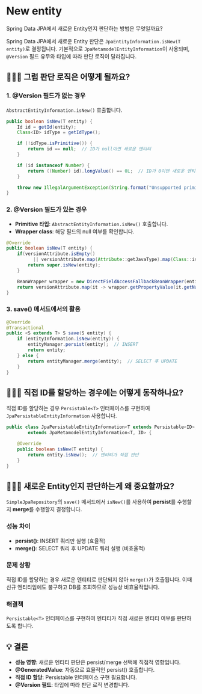 # New entity

Spring Data JPA에서 새로운 Entity인지 판단하는 방법은 무엇일까요?

Spring Data JPA에서 새로운 Entity 판단은 `JpaEntityInformation.isNew(T entity)`로 결정됩니다.
기본적으로 `JpaMetamodelEntityInformation`이 사용되며, `@Version` 필드 유무와 타입에 따라 판단 로직이 달라집니다.

## 🤷🏻‍♂️ 그럼 판단 로직은 어떻게 될까요?

### 1. @Version 필드가 없는 경우
`AbstractEntityInformation.isNew()` 호출합니다.

```java
public boolean isNew(T entity) {
    Id id = getId(entity);
    Class<ID> idType = getIdType();

    if (!idType.isPrimitive()) {
        return id == null;  // ID가 null이면 새로운 엔티티
    }

    if (id instanceof Number) {
        return ((Number) id).longValue() == 0L;  // ID가 0이면 새로운 엔티티
    }

    throw new IllegalArgumentException(String.format("Unsupported primitive id type %s", idType));
}
```

### 2. @Version 필드가 있는 경우
- **Primitive 타입**: `AbstractEntityInformation.isNew()` 호출합니다.
- **Wrapper class**: 해당 필드의 null 여부를 확인합니다.

```java
@Override
public boolean isNew(T entity) {
    if(versionAttribute.isEmpty()
          || versionAttribute.map(Attribute::getJavaType).map(Class::isPrimitive).orElse(false)) {
        return super.isNew(entity);
    }

    BeanWrapper wrapper = new DirectFieldAccessFallbackBeanWrapper(entity);
    return versionAttribute.map(it -> wrapper.getPropertyValue(it.getName()) == null).orElse(true);
}
```

###  3. save() 메서드에서의 활용

```java
@Override
@Transactional
public <S extends T> S save(S entity) {
    if (entityInformation.isNew(entity)) {
        entityManager.persist(entity);  // INSERT
        return entity;
    } else {
        return entityManager.merge(entity);  // SELECT 후 UPDATE
    }
}
```

## 🤷🏻‍♂️ 직접 ID를 할당하는 경우에는 어떻게 동작하나요?

직접 ID를 할당하는 경우 `Persistable<T>` 인터페이스를 구현하여 `JpaPersistableEntityInformation` 사용합니다.

```java
public class JpaPersistableEntityInformation<T extends Persistable<ID>, ID> 
        extends JpaMetamodelEntityInformation<T, ID> {

    @Override
    public boolean isNew(T entity) {
        return entity.isNew();  // 엔티티가 직접 판단
    }
}
```

## 🤷🏻‍♂️ 새로운 Entity인지 판단하는게 왜 중요할까요?

`SimpleJpaRepository`의 `save()` 메서드에서 `isNew()`를 사용하여 **persist**를 수행할지 **merge**를 수행할지 결정합니다.

### 성능 차이
- **persist()**: INSERT 쿼리만 실행 (효율적)
- **merge()**: SELECT 쿼리 후 UPDATE 쿼리 실행 (비효율적)

### 문제 상황
직접 ID를 할당하는 경우 새로운 엔티티로 판단되지 않아 `merge()`가 호출됩니다. 이때 신규 엔티티임에도 불구하고 DB를 조회하므로 성능상 비효율적입니다.

### 해결책
`Persistable<T>` 인터페이스를 구현하여 엔티티가 직접 새로운 엔티티 여부를 판단하도록 합니다.

## 💡 결론

- **성능 영향**: 새로운 엔티티 판단은 persist/merge 선택에 직접적 영향입니다.
- **@GeneratedValue**: 자동으로 효율적인 persist() 호출합니다.
- **직접 ID 할당**: Persistable 인터페이스 구현 필요합니다.
-  **@Version 필드**: 타입에 따라 판단 로직 변경합니다.